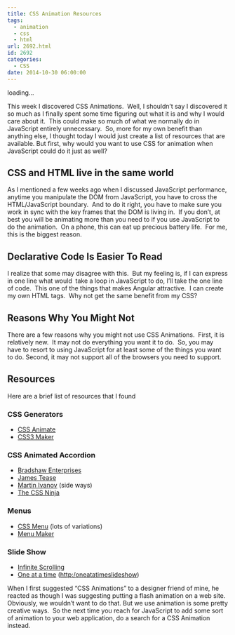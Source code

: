 ```yaml
---
title: CSS Animation Resources
tags:
  - animation
  - css
  - html
url: 2692.html
id: 2692
categories:
  - CSS
date: 2014-10-30 06:00:00
---
```


loading...

This week I discovered CSS Animations.  Well, I shouldn’t say I discovered it so much as I finally spent some time figuring out what it is and why I would care about it.  This could make so much of what we normally do in JavaScript entirely unnecessary.  So, more for my own benefit than anything else, I thought today I would just create a list of resources that are available. But first, why would you want to use CSS for animation when JavaScript could do it just as well?

CSS and HTML live in the same world
-----------------------------------

As I mentioned a few weeks ago when I discussed JavaScript performance, anytime you manipulate the DOM from JavaScript, you have to cross the HTML/JavaScript boundary.  And to do it right, you have to make sure you work in sync with the key frames that the DOM is living in.  If you don’t, at best you will be animating more than you need to if you use JavaScript to do the animation.  On a phone, this can eat up precious battery life.  For me, this is the biggest reason.

Declarative Code Is Easier To Read
----------------------------------

I realize that some may disagree with this.  But my feeling is, if I can express in one line what would  take a loop in JavaScript to do, I’ll take the one line of code.  This one of the things that makes Angular attractive.  I can create my own HTML tags.  Why not get the same benefit from my CSS?

Reasons Why You Might Not
-------------------------

There are a few reasons why you might not use CSS Animations.  First, it is relatively new.  It may not do everything you want it to do.  So, you may have to resort to using JavaScript for at least some of the things you want to do. Second, it may not support all of the browsers you need to support.

Resources
---------

Here are a brief list of resources that I found

### CSS Generators

*   [CSS Animate](//www.cssanimate.com/)
*   [CSS3 Maker](//www.css3maker.com/css3-animation.html#)

### CSS Animated Accordion

*   [Bradshaw Enterprises](//css3.bradshawenterprises.com/accordions/)
*   [James Tease](//www.jamestease.co.uk/blether/accordion-using-css-animations)
*   [Martin Ivanov](//martinivanov.net/2014/03/19/animated-css3-only-horizontal-accordion/) (side ways)
*   [The CSS Ninja](//www.thecssninja.com/css/accordian-effect-using-css)

### Menus

*   [CSS Menu](//css3menu.com/) (lots of variations)
*   [Menu Maker](//css3-menu.com/animated-css3-menu.html)

### Slide Show

*   [Infinite Scrolling](//css-tricks.com/infinite-all-css-scrolling-slideshow/)
*   [One at a time](//agskryp.wordpress.com/2014/07/20/css3-animation-slideshow/) ([http:/oneatatimeslideshow](/oneatatimeslideshow "http:/oneatatimeslideshow"))

When I first suggested “CSS Animations” to a designer friend of mine, he reacted as though I was suggesting putting a flash animation on a web site.  Obviously, we wouldn’t want to do that. But we use animation is some pretty creative ways.  So the next time you reach for JavaScript to add some sort of animation to your web application, do a search for a CSS Animation instead.
